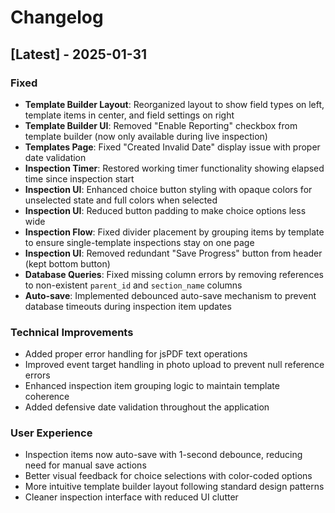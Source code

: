 # Changelog

## [Latest] - 2025-01-31

### Fixed
- **Template Builder Layout**: Reorganized layout to show field types on left, template items in center, and field settings on right
- **Template Builder UI**: Removed "Enable Reporting" checkbox from template builder (now only available during live inspection)
- **Templates Page**: Fixed "Created Invalid Date" display issue with proper date validation
- **Inspection Timer**: Restored working timer functionality showing elapsed time since inspection start
- **Inspection UI**: Enhanced choice button styling with opaque colors for unselected state and full colors when selected
- **Inspection UI**: Reduced button padding to make choice options less wide
- **Inspection Flow**: Fixed divider placement by grouping items by template to ensure single-template inspections stay on one page
- **Inspection UI**: Removed redundant "Save Progress" button from header (kept bottom button)
- **Database Queries**: Fixed missing column errors by removing references to non-existent `parent_id` and `section_name` columns
- **Auto-save**: Implemented debounced auto-save mechanism to prevent database timeouts during inspection item updates

### Technical Improvements
- Added proper error handling for jsPDF text operations
- Improved event target handling in photo upload to prevent null reference errors
- Enhanced inspection item grouping logic to maintain template coherence
- Added defensive date validation throughout the application

### User Experience
- Inspection items now auto-save with 1-second debounce, reducing need for manual save actions
- Better visual feedback for choice selections with color-coded options
- More intuitive template builder layout following standard design patterns
- Cleaner inspection interface with reduced UI clutter